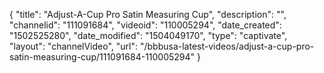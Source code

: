 {
    "title": "Adjust-A-Cup Pro Satin Measuring Cup",
    "description": "",
    "channelid": "111091684",
    "videoid": "110005294",
    "date_created": "1502525280",
    "date_modified": "1504049170",
    "type": "captivate",
    "layout": "channelVideo",
    "url": "\/bbbusa-latest-videos\/adjust-a-cup-pro-satin-measuring-cup\/111091684-110005294"
}